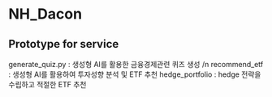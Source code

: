 # NH_Dacon
## Prototype for service
generate_quiz.py : 생성형 AI를 활용한 금융경제관련 퀴즈 생성 /n
recommend_etf : 생성형 AI를 활용하여 투자성향 분석 및 ETF 추천
hedge_portfolio : hedge 전략을 수립하고 적절한 ETF 추천
